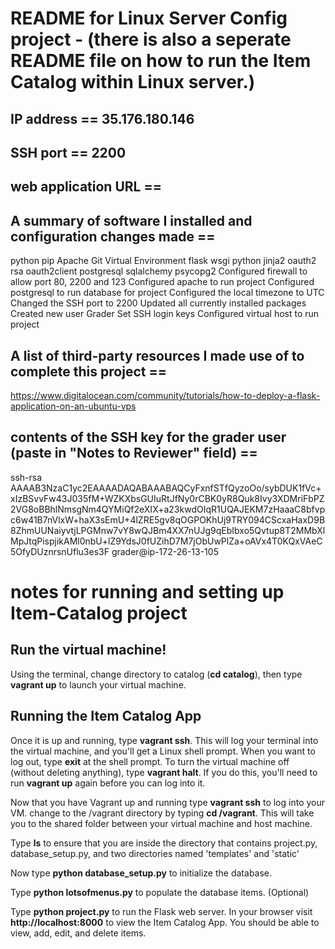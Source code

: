 # README for Linux Server Config project - (there is also a seperate README file on how to run the Item Catalog within Linux server.)

## IP address == 35.176.180.146

## SSH port == 2200

## web application URL ==

## A summary of software I installed and configuration changes made ==

python pip
Apache
Git
Virtual Environment
flask
wsgi python
jinja2
oauth2
rsa
oauth2client
postgresql
sqlalchemy
psycopg2
Configured firewall to allow port 80, 2200 and 123
Configured apache to run project
Configured postgresql to run database for project
Configured the local timezone to UTC
Changed the SSH port to 2200
Updated all currently installed packages
Created new user Grader
Set SSH login keys
Configured virtual host to run project

## A list of third-party resources I made use of to complete this project ==

https://www.digitalocean.com/community/tutorials/how-to-deploy-a-flask-application-on-an-ubuntu-vps

## contents of the SSH key for the grader user (paste in "Notes to Reviewer" field) ==

ssh-rsa AAAAB3NzaC1yc2EAAAADAQABAAABAQCyFxnfSTfQyzoOo/sybDUK1fVc+xIzBSvvFw43J035fM+WZKXbsGUIuRtJfNy0rCBK0yR8Quk8Ivy3XDMriFbPZ2VG8oBBhlNmsgNm4QYMiQf2eXIX+a23kwdOIqR1UQAJEKM7zHaaaC8bfvpc6w41B7nVlxW+haX3sEmU+4lZRE5gv8qOGPOKhUj9TRY094CScxaHaxD9B8ZhmUUNaiyvtjLPGMnw7vY8wQJBm4XX7nUJg9qEbIbxo5Qvtup8T2MMbXlMpJtqPispjikAMl0nbU+lZ9YdsJ0fUZihD7M7jObUwPlZa+oAVx4T0KQxVAeC5OfyDUznrsnUflu3es3F grader@ip-172-26-13-105


# notes for running and setting up Item-Catalog project

## Run the virtual machine!

Using the terminal, change directory to catalog (**cd catalog**), then type **vagrant up** to launch your virtual machine.


## Running the Item Catalog App
Once it is up and running, type **vagrant ssh**. This will log your terminal into the virtual machine, and you'll get a Linux shell prompt. When you want to log out, type **exit** at the shell prompt.  To turn the virtual machine off (without deleting anything), type **vagrant halt**. If you do this, you'll need to run **vagrant up** again before you can log into it.


Now that you have Vagrant up and running type **vagrant ssh** to log into your VM.  change to the /vagrant directory by typing **cd /vagrant**. This will take you to the shared folder between your virtual machine and host machine.

Type **ls** to ensure that you are inside the directory that contains project.py, database_setup.py, and two directories named 'templates' and 'static'

Now type **python database_setup.py** to initialize the database.

Type **python lotsofmenus.py** to populate the database items. (Optional)

Type **python project.py** to run the Flask web server. In your browser visit **http://localhost:8000** to view the Item Catalog App.  You should be able to view, add, edit, and delete items.


